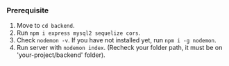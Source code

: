 ### Prerequisite

1. Move to `cd backend`.
2. Run `npm i express mysql2 sequelize cors`.
3. Check `nodemon -v`. If you have not installed yet, run `npm i -g nodemon`.
4. Run server with `nodemon index`. (Recheck your folder path, it must be on 'your-project/backend' folder).
